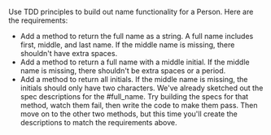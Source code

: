 Use TDD principles to build out name functionality for a Person.
Here are the requirements:
- Add a method to return the full name as a string. A full name includes
  first, middle, and last name. If the middle name is missing, there shouldn't
  have extra spaces.
- Add a method to return a full name with a middle initial. If the middle name
  is missing, there shouldn't be extra spaces or a period.
- Add a method to return all initials. If the middle name is missing, the
  initials should only have two characters.
We've already sketched out the spec descriptions for the #full_name. Try
building the specs for that method, watch them fail, then write the code to
make them pass. Then move on to the other two methods, but this time you'll
create the descriptions to match the requirements above.